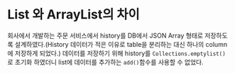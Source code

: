 # List 와 ArrayList의 차이

회사에서 개발하는 주문 서비스에서 history를 DB에서 JSON Array 형태로 저장하도록 설계하였다.(History 데이터가 적은 이유로 table을 분리하는 대신 하나의 column에 저장하게 되었다.)
데이터를 저장하기 위해 history를 `Collections.emptylist()`로 초기화 하였더니 list에 데이터를 추가하는 `add()`함수를 사용할 수 없었다.

